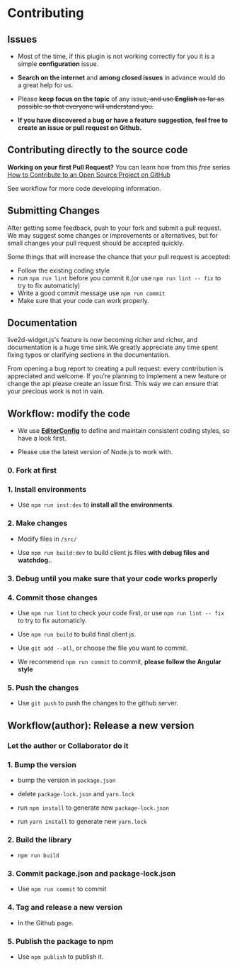 # Contributing

## Issues

- Most of the time, if this plugin is not working correctly for you it is
  a simple **configuration** issue.

- **Search on the internet** and **among closed issues** in advance would
  do a great help for us.

- Please **keep focus on the topic** of any issue~~, and use **English** as
  far as possible so that everyone will understand you.~~

- **If you have discovered a bug or have a feature suggestion, feel free to
  create an issue or pull request on Github.**

## Contributing directly to the source code

**Working on your first Pull Request?** You can learn how from this *free*
series
[How to Contribute to an Open Source Project on GitHub](https://egghead.io/series/how-to-contribute-to-an-open-source-project-on-github)

See workflow for more code developing information.

## Submitting Changes

After getting some feedback, push to your fork and submit a pull request. We
may suggest some changes or improvements or alternatives, but for small changes
your pull request should be accepted quickly.

Some things that will increase the chance that your pull request is accepted:

- Follow the existing coding style
- run `npm run lint` before you commit it.(or use `npm run lint -- fix` to try to fix automaticly)
- Write a good commit message use `npm run commit`
- Make sure that your code can work properly.

## Documentation

live2d-widget.js's feature is now becoming richer and richer, and
documentation is a huge time sink.We greatly appreciate any time
spent fixing typos or clarifying sections in the documentation.

From opening a bug report to creating a pull request: every contribution is
appreciated and welcome. If you're planning to implement a new feature or change
the api please create an issue first. This way we can ensure that your precious
work is not in vain.

## Workflow: modify the code

- We use **[EditorConfig](http://editorconfig.org/)** to define and maintain
  consistent coding styles, so have a look first.

- Please use the latest version of Node.js to work with.

### 0. Fork at first

### 1. Install environments

- Use `npm run inst:dev` to **install all the environments**.

### 2. Make changes

- Modify files in `/src/`

- Use `npm run build:dev` to build client js files **with debug files and watchdog.**.

### 3. Debug until you make sure that your code works properly

### 4. Commit those changes

- Use `npm run lint` to check your code first, or use `npm run lint -- fix` to try to fix automaticly.

- Use `npm run build` to build final client js.

- Use `git add --all`, or choose the file you want to commit.

- We recommend `npm run commit` to commit, **please follow the Angular style**

### 5. Push the changes

- Use `git push` to push the changes to the github server.

## Workflow(author): Release a new version

### Let the author or Collaborator do it

### 1. Bump the version

- bump the version in `package.json`

- delete `package-lock.json` and `yarn.lock`

- run `npm install` to generate new `package-lock.json`

- run `yarn install` to generate new `yarn.lock`

### 2. Build the library

- `npm run build`

### 3. Commit package.json and package-lock.json

- Use `npm run commit` to commit

### 4. Tag and release a new version

- In the Github page.

### 5. Publish the package to npm

- Use `npm publish` to publish it.
